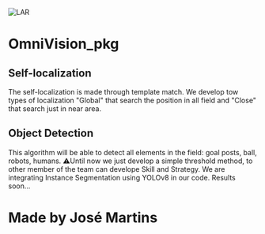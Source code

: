 ![LAR](https://github.com/MSL-LAR-MinhoTeam/2TDP/blob/main/Images/git_msl_omnivision_pkg.png)
# OmniVision_pkg

## Self-localization
The self-localization is made through template match.
We develop tow types of localization "Global" that search the position in all field and "Close" that search just in near area.

## Object Detection
This algorithm will be able to detect all elements in the field: goal posts, ball, robots, humans.
⚠️Until now we just develop a simple threshold method, to other member of the team can develope Skill and Strategy.
We are integrating Instance Segmentation using YOLOv8 in our code. Results soon...

# Made by José Martins
